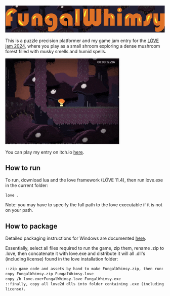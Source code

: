 ![Fungal Whimsy](media/banner.png)

This is a puzzle precision platformer and my game jam entry for the [LÖVE jam 2024](https://itch.io/jam/love2d-jam-2024), where you play as a small shroom exploring a dense mushroom forest filled with musky smells and humid spells.

![Gif showing gameplay](media/game_showcase_md.gif)

You can play my entry on itch.io [here](https://richardbaltrusch.itch.io/fungal-whimsy).

## How to run

To run, download lua and the love framework (LÖVE 11.4), then run love.exe in the current folder:

```
love .
```

Note: you may have to specify the full path to the love executable if it is not on your path.

## How to package

Detailed packaging instructions for Windows are documented [here](https://love2d.org/wiki/Game_Distribution).

Essentially, select all files required to run the game, zip them, rename .zip to .love, then concatenate it with love.exe and distribute it will all .dll's (including license) found in the love installation folder:

```batch
::zip game code and assets by hand to make FungalWhimsy.zip, then run:
copy FungalWhimsy.zip FungalWhimsy.love
copy /b love.exe+FungalWhimsy.love FungalWhimsy.exe
::finally, copy all love2d dlls into folder containing .exe (including license).
```
